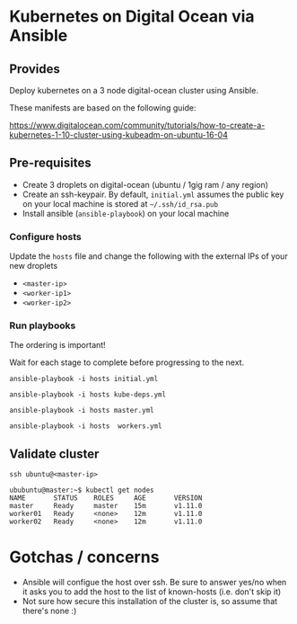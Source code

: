 # Kubernetes on Digital Ocean via Ansible

## Provides

Deploy kubernetes on a 3 node digital-ocean cluster using Ansible.

These manifests are based on the following guide:

https://www.digitalocean.com/community/tutorials/how-to-create-a-kubernetes-1-10-cluster-using-kubeadm-on-ubuntu-16-04

## Pre-requisites

- Create 3 droplets on digital-ocean (ubuntu / 1gig ram / any region)
- Create an ssh-keypair. By default, `initial.yml` assumes the public key on your local machine is stored at `~/.ssh/id_rsa.pub` 
- Install ansible (`ansible-playbook`) on your local machine

### Configure hosts

Update the `hosts` file and change the following with the external IPs of your new droplets

- `<master-ip>`
- `<worker-ip1>`
- `<worker-ip2>`

### Run playbooks

The ordering is important!

Wait for each stage to complete before progressing to the next.


```
ansible-playbook -i hosts initial.yml
```

```
ansible-playbook -i hosts kube-deps.yml
```

```
ansible-playbook -i hosts master.yml
```

```
ansible-playbook -i hosts  workers.yml
```

## Validate cluster

```
ssh ubuntu@<master-ip>
```

```
ububuntu@master:~$ kubectl get nodes
NAME       STATUS    ROLES     AGE       VERSION
master     Ready     master    15m       v1.11.0
worker01   Ready     <none>    12m       v1.11.0
worker02   Ready     <none>    12m       v1.11.0
```

# Gotchas / concerns

- Ansible will configue the host over ssh. Be sure to answer yes/no when it asks you to add the host to the list of known-hosts (i.e. don't skip it)
- Not sure how secure this installation of the cluster is, so assume that there's none :)